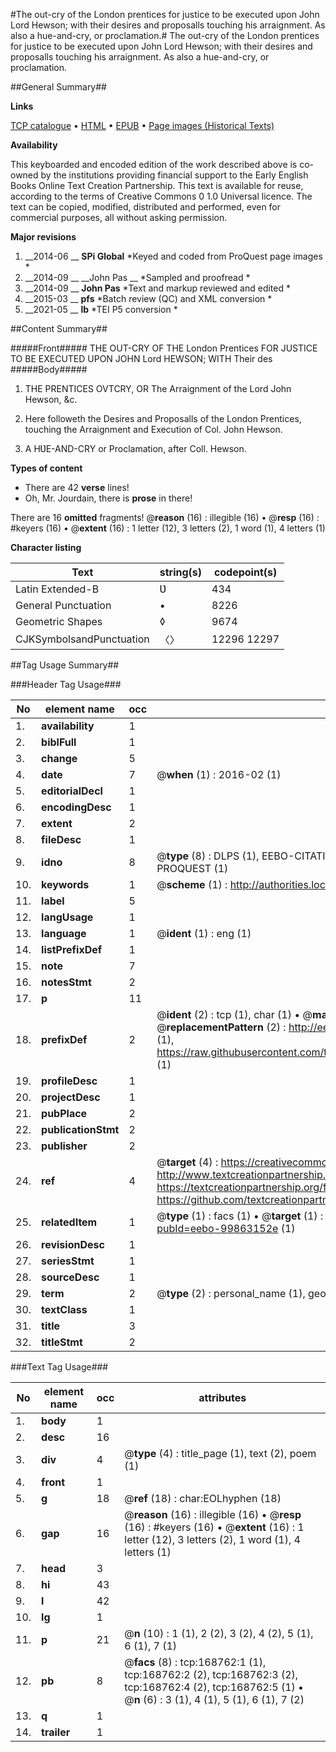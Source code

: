 #The out-cry of the London prentices for justice to be executed upon John Lord Hewson; with their desires and proposalls touching his arraignment. As also a hue-and-cry, or proclamation.#
The out-cry of the London prentices for justice to be executed upon John Lord Hewson; with their desires and proposalls touching his arraignment. As also a hue-and-cry, or proclamation.

##General Summary##

**Links**

[TCP catalogue](http://www.ota.ox.ac.uk/tcp/)  • 
[HTML](http://tei.it.ox.ac.uk/tcp/Texts-HTML/free/A90/A90217.html)  • 
[EPUB](http://tei.it.ox.ac.uk/tcp/Texts-EPUB/free/A90/A90217.epub) • 
[Page images (Historical Texts)](https://historicaltexts.jisc.ac.uk/eebo-99863152e)

**Availability**

This keyboarded and encoded edition of the work described above is co-owned by the
    institutions providing financial support to the Early English Books Online Text Creation
    Partnership. This text is available for reuse, according to the terms of  Creative Commons 0 1.0 Universal
    licence. The text can be copied, modified, distributed and performed, even for commercial
    purposes, all without asking permission.

**Major revisions**

1. __2014-06 __ __SPi Global__ *Keyed and coded from ProQuest page images *
1. __2014-09 __ __John Pas __ *Sampled and proofread *
1. __2014-09 __ __John Pas__ *Text and markup reviewed and edited *
1. __2015-03 __ __pfs__ *Batch review (QC) and XML conversion *
1. __2021-05 __ __lb__ *TEI P5 conversion *

##Content Summary##

#####Front#####
THE OUT-CRY OF THE London Prentices FOR JUSTICE TO BE EXECUTED UPON JOHN Lord HEWSON; WITH Their des
#####Body#####

1. THE PRENTICES OVTCRY, OR The Arraignment of the Lord John Hewson, &c.

1. Here followeth the Desires and Proposalls of the London Prentices, touching the Arraignment and Execution of Col. John Hewson.

1. A HƲE-AND-CRY or Proclamation, after Coll. Hewson.

**Types of content**

  * There are 42 **verse** lines!
  * Oh, Mr. Jourdain, there is **prose** in there!

There are 16 **omitted** fragments! 
 @__reason__ (16) : illegible (16)  •  @__resp__ (16) : #keyers (16)  •  @__extent__ (16) : 1 letter (12), 3 letters (2), 1 word (1), 4 letters (1)

**Character listing**


|Text|string(s)|codepoint(s)|
|---|---|---|
|Latin Extended-B|Ʋ|434|
|General Punctuation|•|8226|
|Geometric Shapes|◊|9674|
|CJKSymbolsandPunctuation|〈〉|12296 12297|

##Tag Usage Summary##

###Header Tag Usage###

|No|element name|occ|attributes|
|---|---|---|---|
|1.|__availability__|1||
|2.|__biblFull__|1||
|3.|__change__|5||
|4.|__date__|7| @__when__ (1) : 2016-02 (1)|
|5.|__editorialDecl__|1||
|6.|__encodingDesc__|1||
|7.|__extent__|2||
|8.|__fileDesc__|1||
|9.|__idno__|8| @__type__ (8) : DLPS (1), EEBO-CITATION (1), VID (1), EEBO-PROQUEST (1), STC (3), PROQUEST (1)|
|10.|__keywords__|1| @__scheme__ (1) : http://authorities.loc.gov/ (1)|
|11.|__label__|5||
|12.|__langUsage__|1||
|13.|__language__|1| @__ident__ (1) : eng (1)|
|14.|__listPrefixDef__|1||
|15.|__note__|7||
|16.|__notesStmt__|2||
|17.|__p__|11||
|18.|__prefixDef__|2| @__ident__ (2) : tcp (1), char (1)  •  @__matchPattern__ (2) : ([0-9\-]+):([0-9IVX]+) (1), (.+) (1)  •  @__replacementPattern__ (2) : http://eebo.chadwyck.com/downloadtiff?vid=$1&page=$2 (1), https://raw.githubusercontent.com/textcreationpartnership/Texts/master/tcpchars.xml#$1 (1)|
|19.|__profileDesc__|1||
|20.|__projectDesc__|1||
|21.|__pubPlace__|2||
|22.|__publicationStmt__|2||
|23.|__publisher__|2||
|24.|__ref__|4| @__target__ (4) : https://creativecommons.org/publicdomain/zero/1.0/ (1), http://www.textcreationpartnership.org/docs/. (1), https://textcreationpartnership.org/faq/#faq05 (1), https://github.com/textcreationpartnership (1)|
|25.|__relatedItem__|1| @__type__ (1) : facs (1)  •  @__target__ (1) : https://data.historicaltexts.jisc.ac.uk/view?pubId=eebo-99863152e (1)|
|26.|__revisionDesc__|1||
|27.|__seriesStmt__|1||
|28.|__sourceDesc__|1||
|29.|__term__|2| @__type__ (2) : personal_name (1), geographic_name (1)|
|30.|__textClass__|1||
|31.|__title__|3||
|32.|__titleStmt__|2||


###Text Tag Usage###

|No|element name|occ|attributes|
|---|---|---|---|
|1.|__body__|1||
|2.|__desc__|16||
|3.|__div__|4| @__type__ (4) : title_page (1), text (2), poem (1)|
|4.|__front__|1||
|5.|__g__|18| @__ref__ (18) : char:EOLhyphen (18)|
|6.|__gap__|16| @__reason__ (16) : illegible (16)  •  @__resp__ (16) : #keyers (16)  •  @__extent__ (16) : 1 letter (12), 3 letters (2), 1 word (1), 4 letters (1)|
|7.|__head__|3||
|8.|__hi__|43||
|9.|__l__|42||
|10.|__lg__|1||
|11.|__p__|21| @__n__ (10) : 1 (1), 2 (2), 3 (2), 4 (2), 5 (1), 6 (1), 7 (1)|
|12.|__pb__|8| @__facs__ (8) : tcp:168762:1 (1), tcp:168762:2 (2), tcp:168762:3 (2), tcp:168762:4 (2), tcp:168762:5 (1)  •  @__n__ (6) : 3 (1), 4 (1), 5 (1), 6 (1), 7 (2)|
|13.|__q__|1||
|14.|__trailer__|1||
